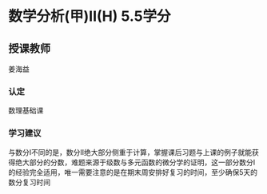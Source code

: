 # 数学分析(甲)II(H)  5.5学分
## 授课教师
姜海益

### 认定
数理基础课

### 学习建议
与数分I不同的是，数分II绝大部分侧重于计算，掌握课后习题与上课的例子就能获得绝大部分的分数，难题来源于级数与多元函数的微分学的证明，这一部分数分I的经验完全适用，唯一需要注意的是在期末周安排好复习的时间，至少确保5天的数分复习时间